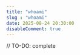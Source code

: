 ```yaml
---
title: "whoami"
slug : "whoami"
date: 2025-08-24 20:30:00
disableComment: true
---
```


// TO-DO: complete